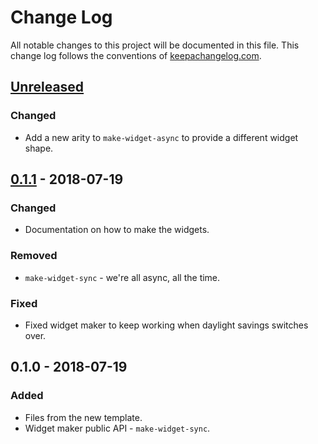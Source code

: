 # Change Log
All notable changes to this project will be documented in this file. This change log follows the conventions of [keepachangelog.com](http://keepachangelog.com/).

## [Unreleased]
### Changed
- Add a new arity to `make-widget-async` to provide a different widget shape.

## [0.1.1] - 2018-07-19
### Changed
- Documentation on how to make the widgets.

### Removed
- `make-widget-sync` - we're all async, all the time.

### Fixed
- Fixed widget maker to keep working when daylight savings switches over.

## 0.1.0 - 2018-07-19
### Added
- Files from the new template.
- Widget maker public API - `make-widget-sync`.

[Unreleased]: https://github.com/your-name/plis/compare/0.1.1...HEAD
[0.1.1]: https://github.com/your-name/plis/compare/0.1.0...0.1.1

